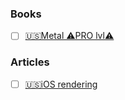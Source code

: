 ### Books
- [ ] [🇺🇸Metal ⚠️PRO lvl⚠️](https://www.kodeco.com/books/metal-by-tutorials)

### Articles
- [ ] [🇺🇸iOS rendering](https://dmytro-anokhin.medium.com/rendering-performance-of-ios-apps-4d09a9228930)
